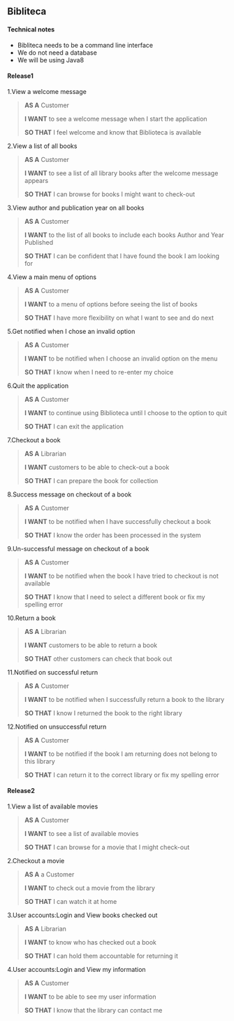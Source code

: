 ## Bibliteca
#### Technical notes
- Bibliteca needs to be a command line interface
- We do not need a database
- We will be using Java8


#### **Release1**

1.View a welcome message

>**AS A** Customer
>
>**I WANT** to see a welcome message when I start the application
>
>**SO THAT** I feel welcome and know that Biblioteca is available

2.View a list of all books

>**AS A** Customer
>
>**I WANT** to see a list of all library books after the welcome message appears
>
>**SO THAT** I can browse for books I might want to check-out

3.View author and publication year on all books

>**AS A** Customer
>
>**I WANT** to the list of all books to include each books Author and Year Published
>
>**SO THAT** I can be confident that I have found the book I am looking for

4.View a main menu of options

>**AS A** Customer
>
>**I WANT** to a menu of options before seeing the list of books
>
>**SO THAT** I have more flexibility on what I want to see and do next

5.Get notified when I chose an invalid option

>**AS A** Customer
>
>**I WANT** to be notified when I choose an invalid option on the menu
>
>**SO THAT** I know when I need to re-enter my choice

6.Quit the application

>**AS A** Customer
>
>**I WANT** to continue using Biblioteca until I choose to the option to quit
>
>**SO THAT** I can exit the application

7.Checkout a book

>**AS A** Librarian
>
>**I WANT** customers to be able to check-out a book
>
>**SO THAT** I can prepare the book for collection

8.Success message on checkout of a book

>**AS A** Customer
>
>**I WANT** to be notified when I have successfully checkout a book
>
>**SO THAT** I know the order has been processed in the system

9.Un-successful message on checkout of a book

>**AS A** Customer
>
>**I WANT** to be notified when the book I have tried to checkout is not available
>
>**SO THAT** I know that I need to select a different book or fix my spelling error

10.Return a book

>**AS A** Librarian
>
>**I WANT** customers to be able to return a book
>
>**SO THAT** other customers can check that book out

11.Notified on successful return

>**AS A** Customer
>
>**I WANT** to be notified when I successfully return a book to the library
>
>**SO THAT** I know I returned the book to the right library

12.Notified on unsuccessful return

>**AS A** Customer
>
>**I WANT** to be notified if the book I am returning does not belong to this library
>
>**SO THAT** I can return it to the correct library or fix my spelling error

#### **Release2**

1.View a list of available movies
>**AS A** Customer
>
>**I WANT** to see a list of available movies
>
>**SO THAT** I can browse for a movie that I might check-out

2.Checkout a movie
>**AS A** a Customer
>
>**I WANT** to check out a movie from the library
>
>**SO THAT** I can watch it at home

3.User accounts:Login and View books checked out
>**AS A** Librarian
>
>**I WANT** to know who has checked out a book
>
>**SO THAT** I can hold them accountable for returning it

4.User accounts:Login and View my information
>**AS A** Customer
>
>**I WANT** to be able to see my user information
>
>**SO THAT** I know that the library can contact me